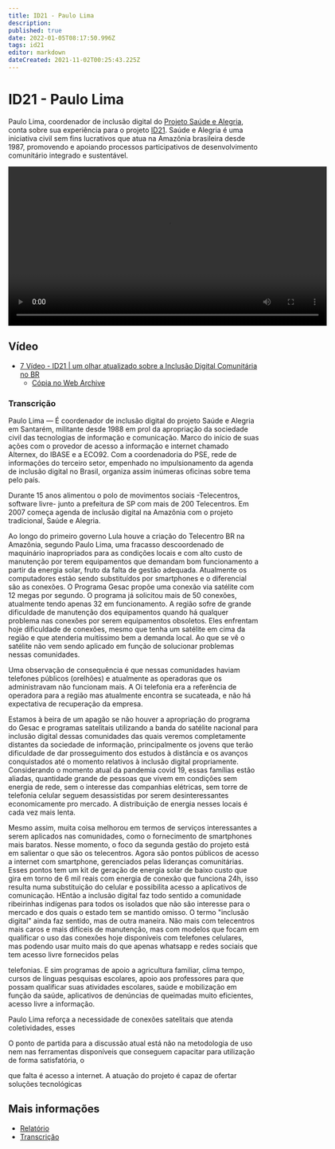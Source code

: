 ```yaml
---
title: ID21 - Paulo Lima
description: 
published: true
date: 2022-01-05T08:17:50.996Z
tags: id21
editor: markdown
dateCreated: 2021-11-02T00:25:43.225Z
---
```


# ID21 - Paulo Lima

Paulo Lima, coordenador de inclusão digital do [Projeto Saúde e Alegria](https://saudeealegria.org.br/), conta sobre sua experiência para o projeto [ID21](/id21). Saúde e Alegria é uma iniciativa civil sem fins lucrativos que atua na Amazônia brasileira desde 1987, promovendo e apoiando processos participativos de desenvolvimento comunitário integrado e sustentável.  

<video width="640" controls>
  <source src="https://archive.org/download/id21-videos/id21_paulo-lima.mp4" type="video/mp4">
  Seu navegador não suporta vídeos embutidos
</video>

## Vídeo
 
 - [7 Vídeo - ID21 | um olhar atualizado sobre a Inclusão Digital Comunitária no BR](https://www.youtube.com/watch?v=9UE0ShYnl5I)
   - [Cópia no Web Archive](https://archive.org/details/id21-videos/id21_paulo-lima.mov)

### Transcrição

Paulo Lima — É coordenador de inclusão digital do projeto Saúde e Alegria em Santarém, 
militante desde 1988 em prol da apropriação da sociedade civil das tecnologias de 
informação e comunicação. Marco do início de suas ações com o provedor de acesso a 
informação e internet chamado Alternex, do IBASE e a ECO92. Com a coordenadoria do 
PSE, rede de informações do terceiro setor, empenhado no impulsionamento da agenda de 
inclusão digital no Brasil, organiza assim inúmeras oficinas sobre tema pelo país. 

Durante 15 anos alimentou o polo de movimentos sociais -Telecentros, software livre- junto 
a prefeitura de SP com mais de 200 Telecentros. Em 2007 começa agenda de inclusão 
digital na Amazônia com o projeto tradicional, Saúde e Alegria. 

Ao longo do primeiro governo Lula houve a criação do Telecentro BR na Amazônia, 
segundo Paulo Lima, uma fracasso descoordenado de maquinário inapropriados para as 
condições locais e com alto custo de manutenção por terem equipamentos que demandam 
bom funcionamento a partir da energia solar, fruto da falta de gestão adequada. 
Atualmente os computadores estão sendo substituídos por smartphones e o diferencial são 
as conexões. O Programa Gesac propõe uma conexão via satélite com 12 megas por 
segundo. O programa já solicitou mais de 50 conexões, atualmente tendo apenas 32 em 
funcionamento. A região sofre de grande dificuldade de manutenção dos equipamentos 
quando há qualquer problema nas conexões por serem equipamentos obsoletos. Eles 
enfrentam hoje dificuldade de conexões, mesmo que tenha um satélite em cima da região e 
que atenderia muitíssimo bem a demanda local. Ao que se vê o satélite não vem sendo 
aplicado em função de solucionar problemas nessas comunidades. 

Uma observação de consequência é que nessas comunidades haviam telefones públicos 
(orelhões) e atualmente as operadoras que os administravam não funcionam mais. A Oi 
telefonia era a referência de operadora para a região mas atualmente encontra se 
sucateada, e não há expectativa de recuperação da empresa. 

Estamos à beira de um apagão se não houver a apropriação do programa do Gesac e 
programas satelitais utilizando a banda do satélite nacional para inclusão digital dessas 
comunidades das quais veremos completamente distantes da sociedade de informação, 
principalmente os jovens que terão dificuldade de dar prosseguimento dos estudos à 
distância e os avanços conquistados até o momento relativos à inclusão digital 
propriamente. Considerando o momento atual da pandemia covid 19, essas famílias estão 
aliadas, quantidade grande de pessoas que vivem em condições sem energia de rede, sem 
o interesse das companhias elétricas, sem torre de telefonia celular seguem desassistidas 
por serem desinteressantes economicamente pro mercado. A distribuição de energia 
nesses locais é cada vez mais lenta. 

Mesmo assim, muita coisa melhorou em termos de serviços interessantes a serem 
aplicados nas comunidades, como o fornecimento de smartphones mais baratos. Nesse 
momento, o foco da segunda gestão do projeto está em salientar o que são os telecentros. 
Agora são pontos públicos de acesso a internet com smartphone, gerenciados pelas 
lideranças comunitárias. Esses pontos tem um kit de geração de energia solar de baixo 
custo que gira em torno de 6 mil reais com energia de conexão que funciona 24h, isso 
resulta numa substituição do celular e possibilita acesso a aplicativos de comunicação. 
HEntão a inclusão digital faz todo sentido a comunidade ribeirinhas indígenas para todos os 
isolados que não são interesse para o mercado e dos quais o estado tem se mantido 
omisso. O termo "inclusão digital" ainda faz sentido, mas de outra maneira. Não mais com 
telecentros mais caros e mais difíceis de manutenção, mas com modelos que focam em 
qualificar o uso das conexões hoje disponíveis com telefones celulares, mas podendo usar 
muito mais do que apenas whatsapp e redes sociais que tem acesso livre fornecidos pelas 


telefonias. E sim programas de apoio a agricultura familiar, clima tempo, cursos de línguas 
pesquisas escolares, apoio aos professores para que possam qualificar suas atividades 
escolares, saúde e mobilização em função da saúde, aplicativos de denúncias de 
queimadas muito eficientes, acesso livre a informação. 


Paulo Lima reforça a necessidade de conexões satelitais que atenda coletividades, esses 


O ponto de partida para a discussão atual está não na metodologia de uso nem nas 
ferramentas disponíveis que conseguem capacitar para utilização de forma satisfatória, o 


que falta é acesso a internet. A atuação do projeto é capaz de ofertar soluções tecnológicas 

## Mais informações

 - [Relatório](https://archive.org/details/ID21_0-5/video)
 - [Transcrição](https://archive.org/details/transcricoes-inclusao-digital-critical-data-comics/Transcricao-Paulo-Lima-PSAlegria) 
